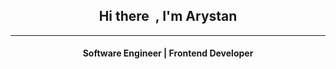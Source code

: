 <h2 align="center">Hi there <img src="https://github.com/blackcater/blackcater/raw/main/images/Hi.gif" height="5"/>, I'm Arystan 
</h2>

___

<h4 align="center" >Software Engineer | Frontend Developer</h3>
